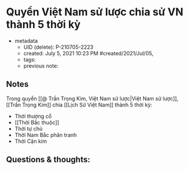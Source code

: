 # Quyển Việt Nam sử lược chia sử VN thành 5 thời kỳ

- metadata
	- UID (delete): P-210705-2223
	- created: July 5, 2021 10:23 PM #created/2021/Jul/05,
	- tags: 
	- previous note:

## Notes
Trong quyển [[@ Trần Trọng Kim, Việt Nam sử lược|Việt Nam sử lược]], [[Trần Trọng Kim]] chia [[Lịch Sử Việt Nam]] thành 5 thời kỳ:
- Thời thượng cổ
- [[Thời Bắc thuộc]]
- Thời tự chủ
- Thời Nam Bắc phân tranh
- Thời Cận kim

## Questions & thoughts:

